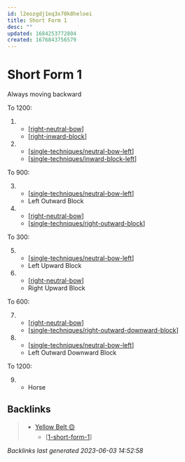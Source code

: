 ```yaml
---
id: l2eozgdj1eq3x70k8heloei
title: Short Form 1
desc: ""
updated: 1684253772804
created: 1676843756579
---
```


# Short Form 1

Always moving backward

To 1200:

1.  - [[right-neutral-bow]]
    - [[right-inward-block]]
2.  - [[single-techniques/neutral-bow-left]]
    - [[single-techniques/inward-block-left]]

To 900:

3.  - [[single-techniques/neutral-bow-left]]
    - Left Outward Block
4.  - [[right-neutral-bow]]
    - [[single-techniques/right-outward-block]]

To 300:

5.  - [[single-techniques/neutral-bow-left]]
    - Left Upward Block
6.  - [[right-neutral-bow]]
    - Right Upward Block

To 600:

7.  - [[right-neutral-bow]]
    - [[single-techniques/right-outward-downward-block]]
8.  - [[single-techniques/neutral-bow-left]]
    - Left Outward Downward Block

To 1200:

9.  - Horse

[//begin]: # "Autogenerated link references for markdown compatibility"
[right-neutral-bow]: ../single-techniques/right-neutral-bow "Right Neutral Bow"
[right-inward-block]: ../single-techniques/right-inward-block "Right Inward Block"
[single-techniques/neutral-bow-left]: ../single-techniques/neutral-bow-left "Left Neutral Bow"
[single-techniques/inward-block-left]: ../single-techniques/inward-block-left "Left Inward Block"
[single-techniques/right-outward-block]: ../single-techniques/right-outward-block "Right Outward Block"
[single-techniques/right-outward-downward-block]: ../single-techniques/right-outward-downward-block "Right Outward Downward Block"
[//end]: # "Autogenerated link references"

## Backlinks

> - [Yellow Belt 🟡](..\belts\1-yellow.md)
>   - [[1-short-form-1]]

_Backlinks last generated 2023-06-03 14:52:58_

[//begin]: # "Autogenerated link references for markdown compatibility"
[right-neutral-bow]: ../single-techniques/right-neutral-bow "Right Neutral Bow"
[right-inward-block]: ../single-techniques/right-inward-block "Right Inward Block"
[single-techniques/neutral-bow-left]: ../single-techniques/neutral-bow-left "Left Neutral Bow"
[single-techniques/inward-block-left]: ../single-techniques/inward-block-left "Left Inward Block"
[single-techniques/right-outward-block]: ../single-techniques/right-outward-block "Right Outward Block"
[single-techniques/right-outward-downward-block]: ../single-techniques/right-outward-downward-block "Right Outward Downward Block"
[1-short-form-1]: 1-short-form-1 "Short Form 1"
[//end]: # "Autogenerated link references"